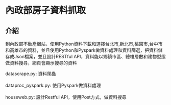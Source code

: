 # 內政部房子資料抓取

## 介紹
到內政部不動產網站，使用Python資料下載和選擇台北市,新北市,桃園市,台中市和高雄市的資料，並且使用Python和Pyspark做資料處理和資料篩選，把資料儲存成Json檔案，並且設計RESTful API，資料能以鄉鎮市區、總樓層數和建物型態做資料搜尋，網頁會顯示搜尋的資料

datascrape.py: 資料爬蟲  <br/>  
dataproc_pyspark.py: 使用Pyspark做資料處理       <br/>   
houseweb.py: 設計Restful API，使用Post方式，做資料搜尋
